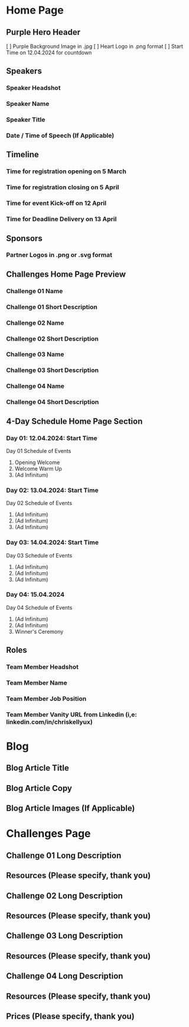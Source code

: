 # Home Page

## Purple Hero Header 

[ ] Purple Background Image in .jpg
[ ] Heart Logo in .png format
[ ] Start Time on 12.04.2024 for countdown

## Speakers

### Speaker Headshot
### Speaker Name
### Speaker Title 
### Date / Time of Speech (If Applicable)

## Timeline

### Time for registration opening on 5 March 
### Time for registration closing on 5 April 
### Time for event Kick-off on 12 April 
### Time for Deadline Delivery on 13 April
 
## Sponsors

### Partner Logos in .png or .svg format

## Challenges Home Page Preview 

### Challenge 01 Name
### Challenge 01 Short Description
### Challenge 02 Name
### Challenge 02 Short Description
### Challenge 03 Name
### Challenge 03 Short Description
### Challenge 04 Name
### Challenge 04 Short Description

## 4-Day Schedule Home Page Section 

### Day 01: 12.04.2024: Start Time
Day 01 Schedule of Events

01. Opening Welcome
02. Welcome Warm Up
03. (Ad Infinitum)

### Day 02: 13.04.2024: Start Time 
Day 02 Schedule of Events

01. (Ad Infinitum)
02. (Ad Infinitum) 
03. (Ad Infinitum)

### Day 03: 14.04.2024: Start Time
Day 03 Schedule of Events

01. (Ad Infinitum)
02. (Ad Infinitum)
03. (Ad Infinitum)

### Day 04: 15.04.2024 
Day 04 Schedule of Events

01. (Ad Infinitum)
02. (Ad Infinitum)
03. Winner's Ceremony

## Roles 

### Team Member Headshot
### Team Member Name
### Team Member Job Position
### Team Member Vanity URL from Linkedin (i,e: linkedin.com/in/chriskellyux)

# Blog 

## Blog Article Title
## Blog Article Copy
## Blog Article Images (If Applicable)

# Challenges Page 

## Challenge 01 Long Description
## Resources (Please specify, thank you) 

## Challenge 02 Long Description
## Resources (Please specify, thank you) 

## Challenge 03 Long Description
## Resources (Please specify, thank you) 

## Challenge 04 Long Description
## Resources (Please specify, thank you) 

## Prices (Please specify, thank you) 

